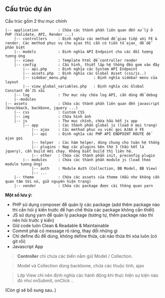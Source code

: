 Cấu trúc dự án
--
Cấu trúc gồm 2 thư mục chính
```
|-- application         : Chứa các thành phần liên quan đến xử lý ở PHP (Validate, API, Render ...)
    |-- controllers     : Định nghĩa các method để giao tiếp với FE & render. Các method phục vụ cho ajax thì cần có tiền tố ajax_ để dễ phân biệt
    |-- models          : Định nghĩa API Endpoint cho các đối tượng tương ứng
    |-- views           : Template html để controller render
    |-- config          : Cấu hình, thiết lập hệ thống đều gom vào đây
        |-- api.php     : Định nghĩa các System API Endpoint
        |-- assets.php  : Định nghĩa các Global Asset (css/js..)
        |-- sidebar_menu.php            : Định nghĩa sidebar menu của layout
        |-- view_global_variables.php   : Định nghĩa các Global Constant để JS xài
    |-- log             : Thư mục này chứa log API, cần dùng để debug
    |--modules
|-- assets              : Chứa các thành phần liên quan đến javascript (knockback, backbone, jquery ...)
    |-- css             : Custom CSS
    |-- img             : Chứa hình ảnh
    |-- js              : Thư mục chính, chứa hầu hết js app
        |-- app         : Các thành phần global js (load ở mọi trang)
            |-- ajax    : Các method phục vụ việc gọi AJAX ở FE
            |-- api     : Định nghĩa các PHP API ENDPOINT ROUTE để ajax gọi
            |-- helper  : Các hàm helper, dùng chung cho toàn hệ thống
            |-- plugins : Nạp các plugins bên thứ 3 (hầu hết là jquery), cần build mới chạy. Không biết build thì liên hệ.
            |-- other   : Chứa các thành phần init, preconfig plugin
        |-- modules     : Chứa các thành phần module js (load theo module tương ứng)
            |-- auth    : Module Auth (Collection, BB Model, BB View)
            |-- ...
    |-- theme           : Chứa các assets của theme (Hầu như không cần quan tâm tới nó, giữ nguyên hiện trạng)
    |-- vendor          : Chứa các package được cài thông quan yarn
```

**Một số lưu ý:**
- PHP sử dụng composer để quản lý các package (add thêm package nào thì cần hỏi ý kiến trước để hạn chế thừa các package không cần thiết)
- JS sử dụng yarn để quản lý package (tương tự, thêm package nào thì nên hỏi trước ý kiến)
- Giữ code luôn Clean & Readable & Maintainable
- Commit phải có message rõ ràng, thay đổi những gì
- Chỉ define đủ để dùng, không define thừa, cái nào thừa thì xóa luôn (có git rồi)
- Javascript App
> **Controller** chỉ chứa các biến nắm giữ Model / Collection. 

> Model và Collection dùng backbone, chứa các thuộc tính, ajax

> Lớp View chỉ nên định nghĩa các hành động khi thực hiện sự kiện nào đó như onSubmit, onClick ..


(Còn gì sẽ bổ sung sau..)
